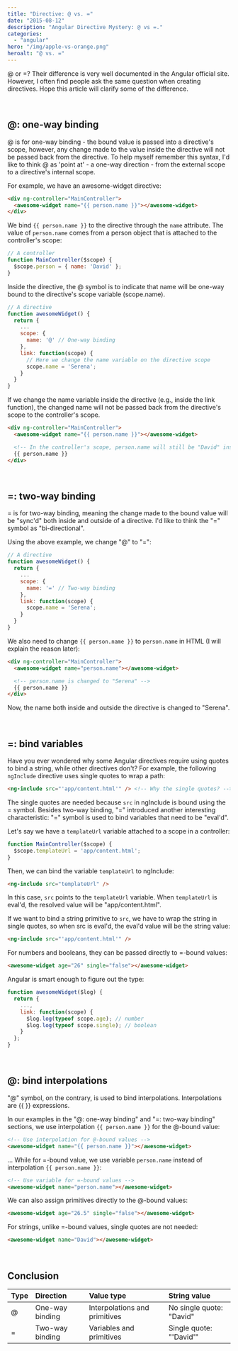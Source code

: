 ```yaml
---
title: "Directive: @ vs. ="
date: "2015-08-12"
description: "Angular Directive Mystery: @ vs =."
categories:
  - "angular"
hero: "/img/apple-vs-orange.png"
heroalt: "@ vs. ="
---
```


@ or =? Their difference is very well documented in the Angular official site. However, I often find people ask the same question when creating directives. Hope this article will clarify some of the difference.

<br />


## @: one-way binding

@ is for one-way binding - the bound value is passed into a directive's scope, however, any change made to the value inside the directive will not be passed back from the directive. To help myself remember this syntax, I'd like to think @ as 'point at' - a one-way direction - from the external scope to a directive's internal scope.

For example, we have an awesome-widget directive:

~~~html
<div ng-controller="MainController">
  <awesome-widget name="{{ person.name }}"></awesome-widget>
</div>
~~~

We bind `{{ person.name }}` to the directive through the `name` attribute. The value of `person.name` comes from a person object that is attached to the controller's scope:

~~~js
// A controller
function MainController($scope) {
  $scope.person = { name: 'David' };
}
~~~

Inside the directive, the @ symbol is to indicate that name will be one-way bound to the directive's scope variable (scope.name).

~~~js
// A directive
function awesomeWidget() {
  return {
    ...
    scope: {
      name: '@' // One-way binding
    },
    link: function(scope) {
      // Here we change the name variable on the directive scope
      scope.name = 'Serena';
    }
  }
}
~~~

If we change the name variable inside the directive (e.g., inside the link function), the changed name will not be passed back from the directive's scope to the controller's scope.

~~~html
<div ng-controller="MainController">
  <awesome-widget name="{{ person.name }}"></awesome-widget>

  <!-- In the controller's scope, person.name will still be "David" instead of "Serena" -->
  {{ person.name }}
</div>
~~~

<br />


## =: two-way binding

= is for two-way binding, meaning the change made to the bound value will be "sync'd" both inside and outside of a directive. I'd like to think the "=" symbol as "bi-directional".

Using the above example, we change "@" to "=":

~~~js
// A directive
function awesomeWidget() {
  return {
    ...
    scope: {
      name: '=' // Two-way binding
    },
    link: function(scope) {
      scope.name = 'Serena';
    }
  }
}
~~~

We also need to change `{{ person.name }}` to `person.name` in HTML (I will explain the reason later):

~~~html
<div ng-controller="MainController">
  <awesome-widget name="person.name"></awesome-widget>

  <!-- person.name is changed to "Serena" -->
  {{ person.name }}
</div>
~~~

Now, the name both inside and outside the directive is changed to "Serena".

<br />


## =: bind variables

Have you ever wondered why some Angular directives require using quotes to bind a string, while other directives don't? For example, the following `ngInclude` directive uses single quotes to wrap a path:

~~~html
<ng-include src="'app/content.html'" /> <!-- Why the single quotes? -->
~~~

The single quotes are needed because `src` in ngInclude is bound using the = symbol. Besides two-way binding, "=" introduced another interesting characteristic: "=" symbol is used to bind variables that need to be "eval'd".

Let's say we have a `templateUrl` variable attached to a scope in a controller:

~~~js
function MainController($scope) {
  $scope.templateUrl = 'app/content.html';
}
~~~

Then, we can bind the variable `templateUrl` to ngInclude:

~~~html
<ng-include src="templateUrl" />
~~~

In this case, `src` points to the `templateUrl` variable. When `templateUrl` is eval'd, the resolved value will be "app/content.html".

If we want to bind a string primitive to `src`, we have to wrap the string in single quotes, so when src is eval'd, the eval'd value will be the string value:

~~~html
<ng-include src="'app/content.html'" />
~~~

For numbers and booleans, they can be passed directly to =-bound values:

~~~html
<awesome-widget age="26" single="false"></awesome-widget>
~~~

Angular is smart enough to figure out the type:

~~~js
function awesomeWidget($log) {
  return {
    ...,
    link: function(scope) {
      $log.log(typeof scope.age); // number
      $log.log(typeof scope.single); // boolean
    }
  };
}
~~~

<br />


## @: bind interpolations

"@" symbol, on the contrary, is used to bind interpolations. Interpolations are {{ }} expressions.

In our examples in the "@: one-way binding" and "=: two-way binding" sections, we use interpolation `{{ person.name }}` for the @-bound value:

~~~html
<!-- Use interpolation for @-bound values -->
<awesome-widget name="{{ person.name }}"></awesome-widget>
~~~

... While for =-bound value, we use variable `person.name` instead of interpolation `{{ person.name }}`:

~~~html
<!-- Use variable for =-bound values -->
<awesome-widget name="person.name"></awesome-widget>
~~~

We can also assign primitives directly to the @-bound values:

~~~html
<awesome-widget age="26.5" single="false"></awesome-widget>
~~~

For strings, unlike =-bound values, single quotes are not needed:

~~~html
<awesome-widget name="David"></awesome-widget>
~~~

<br />


## Conclusion

| Type   | Direction       | Value type                    | String value             |
| :----- | :-------------- | :---------------------------- | :----------------------- |
|  @     | One-way binding | Interpolations and primitives | No single quote: "David" |
|  =     | Two-way binding | Variables and primitives      | Single quote: "'David'"  |

<br />
